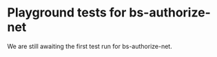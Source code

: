 # Playground tests for bs-authorize-net
We are still awaiting the first test run for bs-authorize-net.
